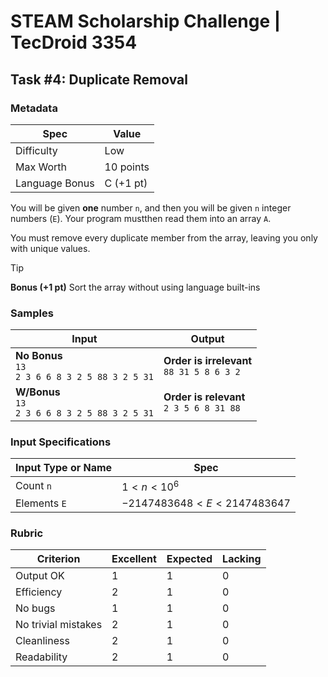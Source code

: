 # STEAM Scholarship Challenge | TecDroid 3354
## Task  #4: Duplicate Removal
### Metadata
| Spec | Value |
| ---- | ---- |
| Difficulty | Low |
| Max Worth | 10 points |
| Language Bonus | C (+1 pt) |

You will be given **one** number `n`, and then you will be given `n` integer numbers (`E`). Your program mustthen read them into an array `A`.

You must remove every duplicate member from the array, leaving you only with unique values.

> [!TIP]
**Bonus (+1 pt)**
Sort the array without using language built-ins

### Samples
| Input | Output |
| ---- | ---- |
| **No Bonus**<br>`13`<br>`2 3 6 6 8 3 2 5 88 3 2 5 31` | **Order is irrelevant**<br>`88 31 5 8 6 3 2 `<br> |
| **W/Bonus**<br>`13`<br>`2 3 6 6 8 3 2 5 88 3 2 5 31` | **Order is relevant**<br>`2 3 5 6 8 31 88 `<br> |

### Input Specifications
| Input Type or Name | Spec |
| ---- | ---- |
| Count `n` | $1 < n < 10^6$ |
| Elements `E` | $-2147483648 < E < 2147483647$ |

### Rubric
| Criterion | Excellent | Expected | Lacking |
| ---- | ---- | ---- | ---- |
| Output OK | 1 | 1 | 0 |
| Efficiency | 2 | 1 | 0 |
| No bugs | 1 | 1 | 0 |
| No trivial mistakes | 2 | 1 | 0 |
| Cleanliness | 2 | 1 | 0 |
| Readability | 2 | 1 | 0 |
